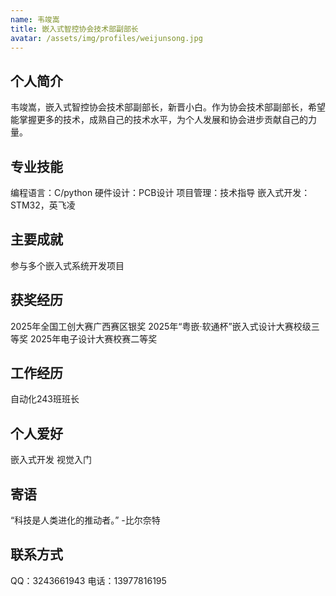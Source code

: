 ```yaml
---
name: 韦竣嵩
title: 嵌入式智控协会技术部副部长
avatar: /assets/img/profiles/weijunsong.jpg
---
```


## 个人简介

韦竣嵩，嵌入式智控协会技术部副部长，新晋小白。作为协会技术部副部长，希望能掌握更多的技术，成熟自己的技术水平，为个人发展和协会进步贡献自己的力量。

## 专业技能

编程语言：C/python
硬件设计：PCB设计
项目管理：技术指导
嵌入式开发：STM32，英飞凌

## 主要成就

参与多个嵌入式系统开发项目

## 获奖经历

2025年全国工创大赛广西赛区银奖
2025年“粤嵌·软通杯”嵌入式设计大赛校级三等奖
2025年电子设计大赛校赛二等奖

## 工作经历

自动化243班班长

## 个人爱好

嵌入式开发
视觉入门

## 寄语

“科技是人类进化的推动者。” -比尔奈特

## 联系方式

QQ：3243661943
电话：13977816195
